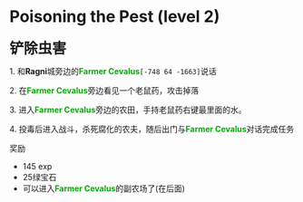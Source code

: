 # Poisoning the Pest (level 2)
<span style="font-size: 25px;">**铲除虫害**</span>

<span class="stage-index">1.</span> 和**Ragni**城旁边的<font color=00AA00>**Farmer Cevalus**</font>`[-748 64 -1663]`说话
   
<span class="stage-index">2.</span> 在<font color=00AA00>**Farmer Cevalus**</font>旁边看见一个老鼠药，攻击掉落

<span class="stage-index">3.</span> 进入<font color=00AA00>**Farmer Cevalus**</font>旁边的农田，手持老鼠药右键最里面的水。

<span class="stage-index">4.</span> 投毒后进入战斗，杀死腐化的农夫，随后出门与<font color=00AA00>**Farmer Cevalus**</font>对话完成任务

奖励  

+ 145 exp
+ 25绿宝石
+ 可以进入<font color=00AA00>**Farmer Cevalus**</font>的副农场了(在后面)